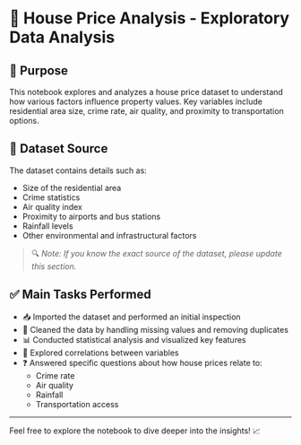 # 🏡 House Price Analysis - Exploratory Data Analysis

## 📌 Purpose  
This notebook explores and analyzes a house price dataset to understand how various factors influence property values. Key variables include residential area size, crime rate, air quality, and proximity to transportation options.

## 📂 Dataset Source  
The dataset contains details such as:
- Size of the residential area  
- Crime statistics  
- Air quality index  
- Proximity to airports and bus stations  
- Rainfall levels  
- Other environmental and infrastructural factors  

> 🔍 *Note: If you know the exact source of the dataset, please update this section.*

## ✅ Main Tasks Performed  
- 📥 Imported the dataset and performed an initial inspection  
- 🧹 Cleaned the data by handling missing values and removing duplicates  
- 📊 Conducted statistical analysis and visualized key features  
- 🔗 Explored correlations between variables  
- ❓ Answered specific questions about how house prices relate to:
  - Crime rate  
  - Air quality  
  - Rainfall  
  - Transportation access  

---

Feel free to explore the notebook to dive deeper into the insights! 📈
